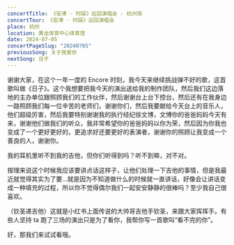 ```yaml
---
concertTitle: 《安溥 · 时寐》巡回演唱会 - 杭州场
concertTour: 《安溥 · 时寐》巡回演唱会
place: 杭州
location: 黄龙体育中心体育馆
date: 2024-07-05
concertPageSlug: "20240705"
previousSong: 关于我爱你
nextSong: 日子
---
```

谢谢大家，在这个一年一度的 Encore 时刻，我今天来继续挑战弹不好的歌，这首歌叫做《日子》。这个我想要把我今天的演出送给我的制作团队，然后我们这边落地的主办单位跟照顾我们的工作伙伴，然后谢谢台上台下控台，然后还有在我身边一路照顾我们每一位辛苦的老师们，谢谢你们，然后我要献给今天台上的音乐人，他们超级厉害，然后我要特别谢谢我的执行经纪徐文博，文博你的爸爸妈妈今天有来，谢谢他们做我们的听众，我非常希望你的爸爸妈妈以你为荣，然后因为你我也变成了一个更好更好的，更追求好还要更好的表演者，谢谢你的照顾让我变成一个善良的人，谢谢你。

我的耳机里听不到我的吉他，但你们听得到吗？听不到嘛，对不对。

按理来说这个时候我应该要讲点话这样子，让他们处理一下吉他的事情，但是我最近就觉得其实为了要…就是因为不知道做什么的时候就一直讲话，好像会让讲话变成一种填充的过程，所以你不觉得偶尔我们一起安安静静的很棒吗？至少我自己很喜欢。

（钦圣递吉他）这就是小红书上面传说的大帅哥吉他手钦圣，来跟大家挥挥手。有些人坚持 ta 跑了三场的演出只是为了看你，我帮你写一首歌叫“看不完的你”。

好，那我们来试试看哦。